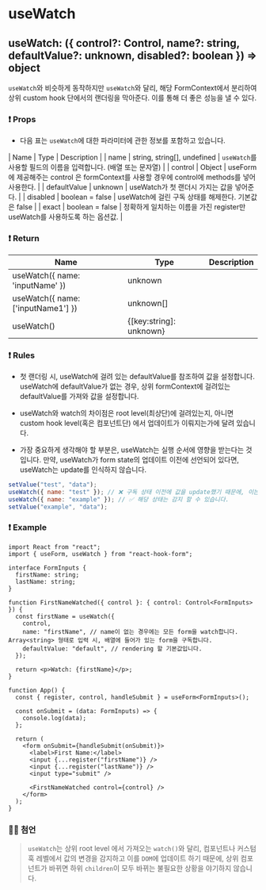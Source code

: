# useWatch

## **useWatch: ({ control?: Control, name?: string, defaultValue?: unknown, disabled?: boolean }) => object**

`useWatch`와 비슷하게 동작하지만 `useWatch`와 달리, 해당 FormContext에서 분리하여 상위 custom hook 단에서의 랜더링을 막아준다. 이를 통해 더 좋은 성능을 낼 수 있다.

### ❗ Props

- 다음 표는 `useWatch`에 대한 파라미터에 관한 정보를 포함하고 있습니다.

| Name | Type | Description |
| name | string, string[], undefined | `useWatch`를 사용할 필드의 이름을 입력합니다. (배열 또는 문자열) |
| control | Object | useForm에 제공해주는 control 은 formContext를 사용할 경우에 control에 methods를 넣어 사용한다. |
| defaultValue | unknown | useWatch가 첫 랜더시 가지는 값을 넣어준다. |
| disabled | boolean = false | useWatch에 걸린 구독 상태를 해제한다. 기본값은 false |
| exact | boolean = false | 정확하게 일치하는 이름을 가진 register만 useWatch를 사용하도록 하는 옵션값. |

### ❗ **Return**

| Name                               | Type                    | Description |
| ---------------------------------- | ----------------------- | ----------- |
| useWatch({ name: 'inputName' })    | unknown                 |             |
| useWatch({ name: ['inputName1'] }) | unknown[]               |             |
| useWatch()                         | {[key:string]: unknown} |             |

### ❗ Rules

- 첫 랜더링 시, useWatch에 걸려 있는 defaultValue를 참조하여 값을 설정합니다. useWatch에 defaultValue가 없는 경우, 상위 formContext에 걸려있는 defaultValue를 가져와 값을 설정합니다.

- useWatch와 watch의 차이점은 root level(최상단)에 걸려있는지, 아니면 custom hook level(혹은 컴포넌트단) 에서 업데이트가 이뤄지는가에 달려 있습니다.

- 가장 중요하게 생각해야 할 부분은, useWatch는 실행 순서에 영향을 받는다는 것 입니다. 만약, useWatch가 form state의 업데이트 이전에 선언되어 있다면, useWatch는 update를 인식하지 않습니다.

```jsx
setValue("test", "data");
useWatch({ name: "test" }); // ❌ 구독 상태 이전에 값을 update했기 때문에, 이는 useWatch가 감지하지 않습니다.
useWatch({ name: "example" }); // ✅ 해당 상태는 감지 할 수 있습니다.
setValue("example", "data");
```

### ❗ Example

```tsx
import React from "react";
import { useForm, useWatch } from "react-hook-form";

interface FormInputs {
  firstName: string;
  lastName: string;
}

function FirstNameWatched({ control }: { control: Control<FormInputs> }) {
  const firstName = useWatch({
    control,
    name: "firstName", // name이 없는 경우에는 모든 form을 watch합니다. Array<string> 형태로 입력 시, 배열에 들어가 있는 form을 구독합니다.
    defaultValue: "default", // rendering 할 기본값입니다.
  });

  return <p>Watch: {firstName}</p>;
}

function App() {
  const { register, control, handleSubmit } = useForm<FormInputs>();

  const onSubmit = (data: FormInputs) => {
    console.log(data);
  };

  return (
    <form onSubmit={handleSubmit(onSubmit)}>
      <label>First Name:</label>
      <input {...register("firstName")} />
      <input {...register("lastName")} />
      <input type="submit" />

      <FirstNameWatched control={control} />
    </form>
  );
}
```

### 🙋‍♂️ 첨언

> `useWatch`는 상위 root level 에서 가져오는 `watch()`와 달리, 컴포넌트나 커스텀 훅 레벨에서 값의 변경을 감지하고 이를 `DOM`에 업데이트 하기 때문에, 상위 컴포넌트가 바뀌면 하위 `children`이 모두 바뀌는 불필요한 상황을 야기하지 않습니다.
